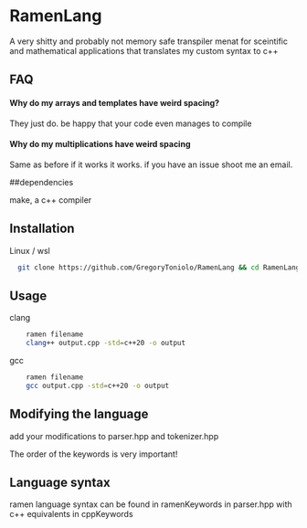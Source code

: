 
# RamenLang

A very shitty and probably not memory safe transpiler menat for sceintific and mathematical applications that translates my custom syntax to c++

## FAQ

#### Why do my arrays and templates have weird spacing?
They just do. be happy that your code even manages to compile

#### Why do my multiplications have weird spacing
Same as before if it works it works. if you have an issue shoot me an email.


##dependencies

make, a c++ compiler

## Installation
Linux / wsl
```bash
  git clone https://github.com/GregoryToniolo/RamenLang && cd RamenLang && make build && sudo cp ramen /usr/bin 
```
## Usage

clang
```bash
    ramen filename 
    clang++ output.cpp -std=c++20 -o output
```
gcc
```bash
    ramen filename
    gcc output.cpp -std=c++20 -o output
```
## Modifying the language

add your modifications to parser.hpp and tokenizer.hpp

The order of the keywords is very important!

## Language syntax

ramen language syntax can be found in ramenKeywords in parser.hpp with c++ equivalents in cppKeywords
